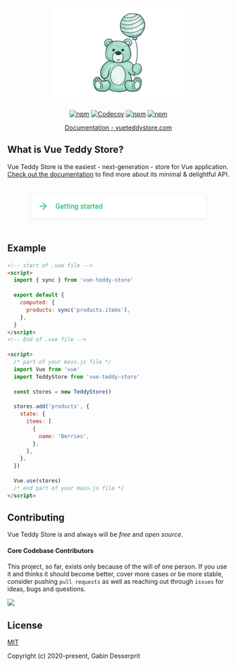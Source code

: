 <div align="center"> 
  <img alt="Vue Teddy Store"  src="assets/logo-only-300.png" height="220"> 
</div>

<p align="center">
  <a href="https://www.npmjs.com/package/vue-teddy-store"><img alt="npm" src="https://github.com/gahabeen/vue-teddy-store/workflows/tests/badge.svg"></a>
  <a href="https://www.npmjs.com/package/vue-teddy-store"><img alt="Codecov" src="https://img.shields.io/codecov/c/github/gahabeen/vue-teddy-store"></a>
  <a href="https://www.npmjs.com/package/vue-teddy-store"><img alt="npm" src="https://img.shields.io/npm/v/vue-teddy-store"></a>
  <a href="https://github.com/gahabeen/vue-teddy-store"><img alt="npm" src="https://img.shields.io/badge/License-MIT-green.svg"></a>
</p>

<div align="center"> 
  <a href="http://vueteddystore.com" target="_blank">Documentation - vueteddystore.com</a>
</div>

## What is Vue Teddy Store?

Vue Teddy Store is the easiest - next-generation - store for Vue application. <a href="http://vueteddystore.com" target="_blank">Check out the documentation</a> to find more about its minimal & delightful API.

<br />  

<div align="center"> 
  <a href="http://vueteddystore.com" target="_blank">
    <img alt="Getting started"  src="assets/getting-started.png"> 
  </a>
</div>  

<br />  


## Example

```html
<!-- start of .vue file -->
<script>
  import { sync } from 'vue-teddy-store'

  export default {
    computed: {
      products: sync('products.items'),
    },
  }
</script>
<!-- End of .vue file -->

<script>
  /* part of your main.js file */
  import Vue from 'vue'
  import TeddyStore from 'vue-teddy-store'

  const stores = new TeddyStore()

  stores.add('products', {
    state: {
      items: [
        {
          name: 'Berries',
        },
      ],
    },
  })

  Vue.use(stores)
  /* end part of your main.js file */
</script>
```

## Contributing

Vue Teddy Store is and always will be _free_ and _open source_.

#### Core Codebase Contributors

This project, so far, exists only because of the will of one person. If you use it and thinks it should become better, cover more cases or be more stable, consider pushing `pull requests` as well as reaching out through `issues` for ideas, bugs and questions.

<a href="https://github.com/gahabeen/vue-teddy-store/graphs/contributors"><img src="https://contributors-img.web.app/image?repo=gahabeen/vue-teddy-store" /></a>

## License

[MIT](https://opensource.org/licenses/MIT)

Copyright (c) 2020-present, Gabin Desserprit
